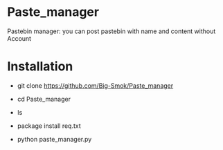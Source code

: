 # Paste_manager
Pastebin manager:
you can post pastebin with name and content 
without Account 
# Installation 
- git clone https://github.com/Big-Smok/Paste_manager

- cd Paste_manager

- ls

- package install req.txt


- python paste_manager.py
